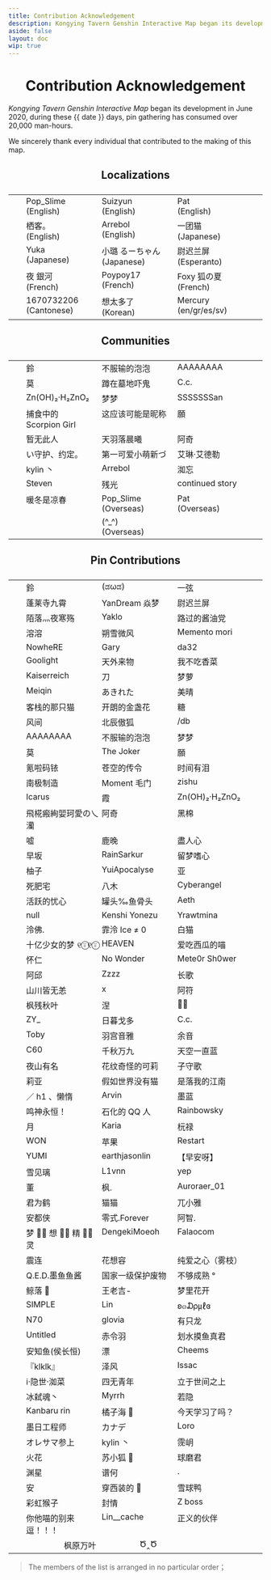 ```yaml
---
title: Contribution Acknowledgement
description: Kongying Tavern Genshin Interactive Map began its development in June 2020, during these days, pin gathering has consumed over 20,000 man-hours. We sincerely thank every individual that contributed to the making of this map. We sincerely thank every individual that contributed to the making of this map.
aside: false
layout: doc
wip: true
---
```


<script setup lang="ts">
import { ref } from 'vue';
import dayjs from 'dayjs';

const date = ref(dayjs().diff(dayjs('2020-06-1'), 'day'));
</script>

# Contribution Acknowledgement

_Kongying Tavern Genshin Interactive Map_ began its development in June 2020, during these <time> {{ date }} </time> days, pin gathering has consumed over 20,000 man-hours.

We sincerely thank every individual that contributed to the making of this map.

## Localizations

| Name                              |
| --------------------------------- |
| Pop_Slime <br /> (English)        |
| Suizyun <br /> (English)          |
| Pat <br /> (English)              |
| 栖客。<br /> (English)            |
| Arrebol <br /> (English)          |
| 一团猫 <br /> (Japanese)          |
| Yuka <br /> (Japanese)            |
| 小璐 るーちゃん <br /> (Japanese) |
| 尉迟兰屏 <br /> (Esperanto)       |
| 夜 銀河 <br /> (French)           |
| Poypoy17 <br /> (French)          |
| Foxy 狐の夏 <br /> (French)       |
| 1670732206 <br /> (Cantonese)     |
| 想太多了 <br /> (Korean)          |
| Mercury <br /> (en/gr/es/sv)      |

## Communities

| Name                         |
| ---------------------------- |
| 鈴                           |
| 不服输的泡泡                 |
| AAAAAAAA                     |
| 莫                           |
| 蹲在墓地吓鬼                 |
| C.c.                         |
| Zn(OH)₂·H₂ZnO₂               |
| 梦梦                         |
| SSSSSSSan                    |
| 捕食中的 Scorpion Girl       |
| 这应该可能是昵称             |
| 願                           |
| 暂无此人                     |
| 天羽落晨曦                   |
| 阿奇                         |
| い守护、约定。               |
| 第一可爱小萌新づ             |
| 艾琳·艾德勒                  |
| kylin 丶                     |
| Arrebol                      |
| 洳忘                         |
| Steven                       |
| 残光                         |
| continued story              |
| 暖冬是凉春                   |
| Pop_Slime <br /> (Overseas)  |
| Pat <br /> (Overseas)        |
| \(\^\_\^\) <br /> (Overseas) |

## Pin Contributions

| Name                 |
| -------------------- |
| 鈴                   |
| (ಡωಡ)                |
| 一弦                 |
| 蓬莱寺九霄           |
| YanDream 焱梦        |
| 尉迟兰屏             |
| 陌落灬夜寒殇         |
| Yaklo                |
| 路过的酱油党         |
| 溶溶                 |
| 朔雪微风             |
| Memento mori         |
| NowheRE              |
| Gary                 |
| da32                 |
| Goolight             |
| 天外来物             |
| 我不吃香菜           |
| Kaiserreich          |
| 刀                   |
| 梦萝                 |
| Meiqin               |
| あきれた             |
| 美晴                 |
| 客栈的那只猫         |
| 开朗的金盏花         |
| 糖                   |
| 风间                 |
| 北辰傲狐             |
| /db                  |
| AAAAAAAA             |
| 不服输的泡泡         |
| 梦梦                 |
| 莫                   |
| The Joker            |
| 願                   |
| 氪啦码铱             |
| 苍空的传令           |
| 时间有泪             |
| 南极制造             |
| Moment 毛门          |
| zishu                |
| Icarus               |
| 霞                   |
| Zn(OH)₂·H₂ZnO₂       |
| 飛椛瘢絢婯珂愛の乀灡 |
| 阿奇                 |
| 黑棉                 |
| 嘘                   |
| 鹿晚                 |
| 盡人心               |
| 早坂                 |
| RainSarkur           |
| 留梦嗜心             |
| 柚子                 |
| YuiApocalyse         |
| 亚                   |
| 死肥宅               |
| 八木                 |
| Cyberangel           |
| 活跃的忧心           |
| 罐头‰鱼骨头          |
| Aeth                 |
| null                 |
| Kenshi Yonezu        |
| Yrawtmina            |
| 泠佛.                |
| 霏泠 Ice ≠ 0         |
| 白猫                 |
| 十亿少女的梦 ୧⍤⃝୧⍤⃝  |
| HEAVEN               |
| 爱吃西瓜的喵         |
| 怀仁                 |
| No Wonder            |
| Mete0r Sh0wer        |
| 阿邱                 |
| Zzzz                 |
| 长歌                 |
| 山川皆无恙           |
| x                    |
| 阿符                 |
| 枫残秋叶             |
| 涅                   |
| 🖐🏻                   |
| ZY\_                 |
| 日暮戈多             |
| C.c.                 |
| Toby                 |
| 羽宫音雅             |
| 余音                 |
| C60                  |
| 千秋万九             |
| 天空一直蓝           |
| 夜山有名             |
| 花纹奇怪的可莉       |
| 子守歌               |
| 莉亚                 |
| 假如世界没有猫       |
| 是落我的江南         |
| ／ h1 、懒惰         |
| Arvin                |
| 墨蓝                 |
| 鸣神永恒！           |
| 石化的 QQ 人         |
| Rainbowsky           |
| 月                   |
| Karia                |
| 杬禄                 |
| WON                  |
| 苹果                 |
| Restart              |
| YUMI                 |
| earthjasonlin        |
| 【早安呀】           |
| 雪见璃               |
| L1vnn                |
| yep                  |
| 董                   |
| 枫.                  |
| Auroraer_01          |
| 君为鹤               |
| 猫猫                 |
| 兀小雅               |
| 安都侠               |
| 零式.Forever         |
| 阿智.                |
| 梦 ⃢⃢ 想 ⃢⃢ 精 ⃢⃢ 灵 |
| DengekiMoeoh         |
| Falaocom             |
| 震连                 |
| 花想容               |
| 纯爱之心（雾枝）     |
| Q.E.D.墨鱼鱼酱       |
| 国家一级保护废物     |
| 不够成熟 °           |
| 鲸落 🐳              |
| 王老吉-              |
| 梦里花开             |
| SIMPLE               |
| Lin                  |
| ʚ๓₯㎕ɞ               |
| N70                  |
| glovia               |
| 有只龙               |
| Untitled             |
| 赤令羽               |
| 划水摸鱼真君         |
| 安知鱼(侯长恒)       |
| 漂                   |
| Cheems               |
| 『klklk』            |
| 泽风                 |
| Issac                |
| i·隐世·洳菜          |
| 四无青年             |
| 立于世间之上         |
| 冰弑魂丶             |
| Myrrh                |
| 若隐                 |
| Kanbaru rin          |
| 橘子海 🍊            |
| 今天学习了吗？       |
| 墨日工程师           |
| カナデ               |
| Loro                 |
| オレサマ参上         |
| kylin 丶             |
| 霃岄                 |
| 火花                 |
| 苏小狐 🦊            |
| 球磨君               |
| 渊星                 |
| 谱何                 |
| .                    |
| 安                   |
| 穿西装的 🐶          |
| 雪球鸭               |
| 彩虹猴子             |
| 封情                 |
| Z boss               |
| 你他喵的别来逗！！！ |
| Lin\_\_cache         |
| 正义的伙伴           |
| 枫原万叶             |
| Ծ‸Ծ                  |

> The members of the list is arranged in no particular order；

<style lang="scss" scoped>
h1,h2,h3,h4 {
  text-align: center;
}

h4 {
  opacity: .75;
}

h1 {
  background: var(--vp-home-hero-name-background);
  -webkit-background-clip: text;
  background-clip: text;
  -webkit-text-fill-color: var(--vp-home-hero-name-color);
}

thead {
  display: none;
}

tbody {
display: flex;
  flex-wrap: wrap;
  justify-content: center;
  tr {
    width: 150px;
    border: none;
    background-color: transparent !important;
    &:hover {
      color: var(--vp-button-brand-active-bg);
      transform: translate3d(0, -4px, 0);
      transition: all .5s;
    }
    td {
      display: inline-block;
      width: 100%;
      border: none;
      background-color: transparent !important;
    }
  }
}
</style>
